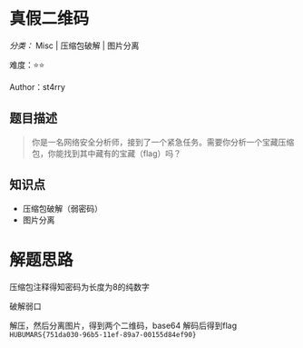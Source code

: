 # 真假二维码

*分类：* Misc | 压缩包破解 | 图片分离

难度：⭐⭐

Author：st4rry
## 题目描述

> 你是一名网络安全分析师，接到了一个紧急任务。需要你分析一个宝藏压缩包，你能找到其中藏有的宝藏（flag）吗？

## 知识点

- 压缩包破解（弱密码）
- 图片分离

# 解题思路

压缩包注释得知密码为长度为8的纯数字

破解弱口

解压，然后分离图片，得到两个二维码，base64 解码后得到flag
`HUBUMARS{751da030-96b5-11ef-89a7-00155d84ef90}`
